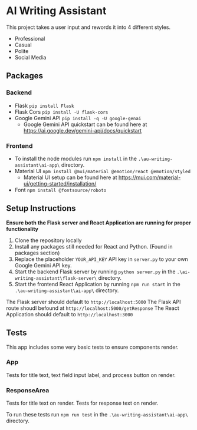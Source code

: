 # AI Writing Assistant

This project takes a user input and rewords it into 4 different styles.
* Professional
* Casual
* Polite
* Social Media

## Packages

###  Backend
* Flask `pip install Flask`
* Flask Cors `pip install -U flask-cors`
* Google Gemini API `pip install -q -U google-genai`
    * Google Gemini API quickstart can be found here at https://ai.google.dev/gemini-api/docs/quickstart

### Frontend
* To install the node modules run `npm install` in the `.\au-writing-assistant\ai-app\` directory.
* Material UI `npm install @mui/material @emotion/react @emotion/styled`
    * Material UI setup can be found here at https://mui.com/material-ui/getting-started/installation/
* Font `npm install @fontsource/roboto`

## Setup Instructions

**Ensure both the Flask server and React Application are running for proper functionality**

1. Clone the repository locally
2. Install any packages still needed for React and Python. (Found in packages section)
3. Replace the placeholder `YOUR_API_KEY` API key in `server.py` to your own Google Gemini API key.
4. Start the backend Flask server by running `python server.py` in the `.\ai-writing-assistant\flask-server\` directory.
5. Start the frontend React Application by running `npm run start` in the `.\au-writing-assistant\ai-app\` directory.

The Flask server should default to `http://localhost:5000`
The Flask API route shoudl befound at `http://localhost:5000/getResponse`
The React Application should default to `http://localhost:3000`

## Tests

This app includes some very basic tests to ensure components render.

### App
Tests for title text, text field input label, and process button on render.

### ResponseArea
Tests for title text on render.
Tests for response text on render.

To run these tests run `npm run test` in the `.\au-writing-assistant\ai-app\` directory.
